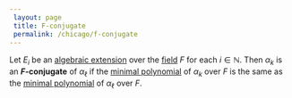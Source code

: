 ```yaml
---
 layout: page
 title: F-conjugate
 permalink: /chicago/f-conjugate
---
```

Let $E_i$ be an [algebraic extension](https://mathgloss.github.io/MathGloss/chicago/algebraic_extension) over the [field](https://mathgloss.github.io/MathGloss/chicago/field) $F$ for each $i\in \mathbb N$. Then $\alpha_k$ is an **$F$-conjugate** of $\alpha_\ell$ if the [minimal polynomial](https://mathgloss.github.io/MathGloss/chicago/algebraic_element_of_an_algebra) of $\alpha_k$ over $F$ is the same as the [minimal polynomial](https://mathgloss.github.io/MathGloss/chicago/algebraic_element_of_an_algebra) of $\alpha_\ell$ over $F$. 